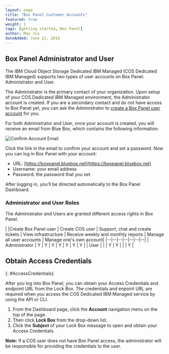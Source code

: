 ```yaml
---
layout: page 
title: "Box Panel Customer Accounts" 
featured: true 
weight: 1 
tags: [getting started, Box Panel] 
author: Mao Jia
dateAdded: June 22, 2016 
---
```


## Box Panel Administrator and User

The IBM Cloud Object Storage Dedicated IBM Managed (COS Dedicated IBM Managed) supports two types of user accounts on Box Panel: Administrator and User.

The Administrator is the primary contact of your organization. Upon setup of your COS Dedicated IBM Managed environment, the Administrator account is created. If you are a secondary contact and do not have access to Box Panel yet, you can ask the Administrator to [create a Box Panel user account](../Box_Panel/index.html#create-user) for you. 

For both Administrator and User, once your account is created, you will receive an email from Blue Box, which contains the following information:

![Confirm Account Email](../../../img/confirm_account.png)

Click the link in the email to confirm your account and set a password. Now you can log in Box Panel with your account:

* URL: [https://boxpanel.bluebox.net](https://boxpanel.bluebox.net)
* Username: your email address
* Password: the password that you set

After logging in, you’ll be directed automatically to the Box Panel Dashboard.

### Administrator and User Roles

The Administrator and Users are granted different access rights in Box Panel. 


|    |Create Box Panel user |	Create COS user | Support, chat and create tickets |	View infrastructure | Receive weekly and monthly reports |	Manage all user accounts	| Manage one's own account|
|--|--|--|--|--|--|--|
| Administrator | Y | Y | Y |	Y |	Y |	Y |	Y  |
| User	| | | Y | Y | |  | Y |

<!---
The Administrator has the highest access right, while Users are further divided based on whether they have technical roles.


|    |Add new User |	Support, chat and create tickets |	View infrastructure | Receive weekly and monthly reports |	Manage all User accounts	| Manage his/her own account|
|--|--|--|--|--|--|--|
| Administrator | Y |	Y |	Y |	Y |	Y |	Y  |
| User with technical role	| | Y | Y |  |  | Y |
| User without technical role | | Y | | | | Y |
--->

## Obtain Access Credentials
{: #AccessCredentials} 


After you log into Box Panel, you can obtain your Access Credentials and endpoint URL from the Lock Box. The credentials and enpoint URL are required when you access the COS Dedicated IBM Managed service by using the API or CLI.

1. From the Dashboard page, click the **Account** navigation menu on the top of the page.
2. Then click **Lock Box** from the drop-down list.
3. Click the **Subject** of your Lock Box message to open and obtain your Access Credentials.

**Note:** If a COS user does not have Box Panel access, the administrator will be responsible for providing the credentials to the user.